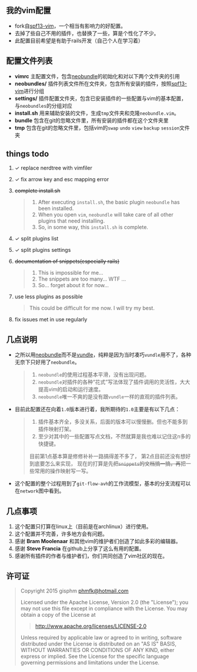 ## 我的vim配置
+ fork自[spf13-vim][1]，一个相当有影响力的好配置。
+ 去掉了些自己不用的插件，也替换了一些，算是个性化了不少。
+ 此配置目前希望是有助于rails开发（自己个人在学习着）

## 配置文件列表
+ __vimrc__             主配置文件，包含[neobundle][4]的初始化和对以下两个文件夹的引用
+ __neobundles/__       插件列表文件所在文件夹，包含所有安装的插件，按照[spf13-vim][1]进行分组
+ __settings/__    插件配置文件夹，包含已安装插件的一些配置与vim的基本配置，与`neobundles`的分组对应
+ __install.sh__ 用来辅助安装的文件，生成`tmp`文件夹和克隆`neobundle.vim`。
+ __bundle__ 包含在git的忽略文件里，所有安装的插件都在这个文件夹里
+ __tmp__ 包含在git的忽略文件里，包括vim的`swap` `undo` `view` `backup` `session`文件夹

## things todo
1. ✓ replace nerdtree with vimfiler
2. ✓ fix arrow key and esc mapping error
3. ~~complete install.sh~~

    > 1. After executing `install.sh`, the basic plugin `neobundle` has been installed.
    > 2. When you open `vim`, `neobundle` will take care of all other plugins that need installing.
    > 3. So, in some way, this `install.sh` is complete.

4. ✓ split plugins list
4. ✓ split plugins settings
4. ~~documentation of snippets(especially rails)~~

    > 1. This is impossible for me...
    > 2. The snippets are too many... WTF ...
    > 3. So... forget about it for now...

5. use less plugins as possible

    > This could be difficult for me now. I will try my best.

6. fix issues met in use regularly

## 几点说明
+ 之所以用[neobundle][4]而不是[vundle][3]，纯粹是因为当时凑巧`vundle`用不了，各种无奈下只好用了`neobundle`。

    > 1. `neobundle`的使用过程基本平滑，没有出现问题。
    > 2. `neobundle`对插件的各种“花式”写法体现了插件调用的灵活性，大大提高vim的启动和运行速度。
    > 3. `neobundle`唯一不爽的是没有跟`vundle`一样的直观的插件列表。

+ 目前此配置还在向着`1.0`版本进行着，我所期待的`1.0`主要是有以下几点：

    >
    > 1. 插件基本齐全，多没关系，后面的版本可以慢慢删。但也不能多到插件映射打架。
    > 2. 至少对其中的一些配置写点文档，不然就算是我也难以记住这n多的快捷键。
    >
    > 目前第1点基本算是修修补补一路搞得差不多了，
    > 第2点目前还没有想好到底要怎么来实现，
    > 现在的打算是~~先把`snippets`的文档搞一搞，再~~把一些常用的操作映射写一写。

+ 这个配置的整个过程用到了`git-flow-avh`的工作流模型，基本的分支流程可以在`network`图中看到。

## 几点事项
1. 这个配置只打算在linux上（目前是在archlinux）进行使用。
2. 这个配置并不完善，许多地方会有问题。
3. 感谢 __Bram Moolenaar__ 和其他vim的维护者们创造了如此多彩的编辑器。
3. 感谢 __Steve Francia__ 在github上分享了这么有用的配置。
5. 感谢所有插件的作者与维护者们，你们共同创造了vim社区的现在。

## 许可证
> Copyright 2015 gisphm <phmfk@hotmail.com>
>
> Licensed under the Apache License, Version 2.0 (the "License");
> you may not use this file except in compliance with the License.
> You may obtain a copy of the License at
>
>> http://www.apache.org/licenses/LICENSE-2.0
>
> Unless required by applicable law or agreed to in writing, software
> distributed under the License is distributed on an "AS IS" BASIS,
> WITHOUT WARRANTIES OR CONDITIONS OF ANY KIND, either express or implied.
> See the License for the specific language governing permissions and
> limitations under the License.

[1]: https://github.com/spf13/spf13-vim.git
[2]: https://github.com/gisphm/myneovimrc.git
[3]: https://github.com/gmarik/Vundle.vim.git
[4]: https://github.com/Shougo/neobundle.vim.git

